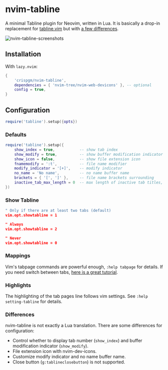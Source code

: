 # nvim-tabline

A minimal Tabline plugin for Neovim, written in Lua.
It is basically a drop-in replacement for [tabline.vim](https://github.com/mkitt/tabline.vim) but with [a few differences](#Differences).

![nvim-tabline-screenshots](screenshots/nvim-tabline.png)

## Installation

With `lazy.nvim`:

```lua
{
    'crispgm/nvim-tabline',
    dependencies = { 'nvim-tree/nvim-web-devicons' }, -- optional
    config = true,
}
```

## Configuration

```lua
require('tabline').setup({opts})
```

### Defaults

```lua
require('tabline').setup({
    show_index = true,           -- show tab index
    show_modify = true,          -- show buffer modification indicator
    show_icon = false,           -- show file extension icon
    fnamemodify = ':t',          -- file name modifier
    modify_indicator = '[+]',    -- modify indicator
    no_name = 'No name',         -- no name buffer name
    brackets = { '[', ']' },     -- file name brackets surrounding
    inactive_tab_max_length = 0  -- max length of inactive tab titles, 0 to ignore
})
```

### Show Tabline

```lua
" Only if there are at least two tabs (default)
vim.opt.showtabline = 1

" Always
vim.opt.showtabline = 2

" Never
vim.opt.showtabline = 0
```

### Mappings

Vim's tabpage commands are powerful enough, `:help tabpage` for details.
If you need switch between tabs, [here is a great tutorial](https://superuser.com/questions/410982/in-vim-how-can-i-quickly-switch-between-tabs).

### Highlights

The highlighting of the tab pages line follows vim settings. See `:help setting-tabline` for details.

### Differences

nvim-tabline is not exactly a Lua translation. There are some differences for configuration:

- Control whether to display tab number (`show_index`) and buffer modification indicator (`show_modify`).
- File extension icon with nvim-dev-icons.
- Customize modify indicator and no name buffer name.
- Close button (`g:tablineclosebutton`) is not supported.
